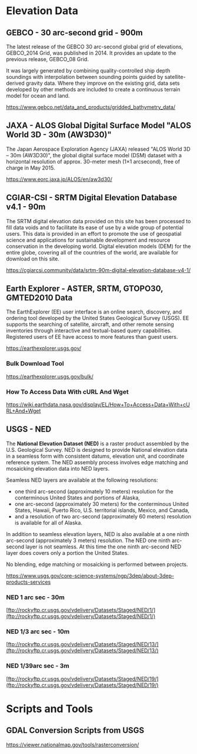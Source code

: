 # Elevation Data

## GEBCO - 30 arc-second grid - 900m
The latest release of the GEBCO 30 arc-second global grid of elevations, GEBCO_2014 Grid, was published in 2014. It provides an update to the previous release, GEBCO_08 Grid.

It was largely generated by combining quality-controlled ship depth soundings with interpolation between sounding points guided by satellite-derived gravity data. Where they improve on the existing grid, data sets developed by other methods are included to create a continuous terrain model for ocean and land.

https://www.gebco.net/data_and_products/gridded_bathymetry_data/
## JAXA - ALOS Global Digital Surface Model "ALOS World 3D - 30m (AW3D30)"
The Japan Aerospace Exploration Agency (JAXA) released "ALOS World 3D – 30m (AW3D30)",  the global digital surface model (DSM) dataset with a horizontal resolution of approx. 30-meter mesh (1×1 arcsecond), free of charge in May 2015.

https://www.eorc.jaxa.jp/ALOS/en/aw3d30/

## CGIAR-CSI - SRTM Digital Elevation Database v4.1 - 90m
The SRTM digital elevation data provided on this site has been processed to fill data voids and to facilitate its ease of use by a wide group of potential users. This data is provided in an effort to promote the use of geospatial science and applications for sustainable development and resource conservation in the developing world. Digital elevation models (DEM) for the entire globe, covering all of the countries of the world, are available for download on this site.

https://cgiarcsi.community/data/srtm-90m-digital-elevation-database-v4-1/

## Earth Explorer - ASTER, SRTM, GTOPO30, GMTED2010 Data
The EarthExplorer (EE) user interface is an online search, discovery, and ordering tool developed by the United States Geological Survey (USGS).  EE supports the searching of satellite, aircraft, and other remote sensing inventories through interactive and textual-based query capabilities.  Registered users of EE have access to more features than guest users. 

https://earthexplorer.usgs.gov/

### Bulk Download Tool
https://earthexplorer.usgs.gov/bulk/

### How To Access Data With cURL And Wget
https://wiki.earthdata.nasa.gov/display/EL/How+To+Access+Data+With+cURL+And+Wget

## USGS - NED
The __National Elevation Dataset (NED)__ is a raster product assembled by the U.S. Geological Survey. NED is designed to provide National elevation data in a seamless form with consistent datums, elevation unit, and coordinate reference system. The NED assembly process involves edge matching and mosaicking elevation data into NED layers. 

Seamless NED layers are available at the following resolutions: 

- one third arc-second (approximately 10 meters) resolution for the conterminous United States and portions of Alaska, 
- one arc-second (approximately 30 meters) for the conterminous United States, Hawaii, Puerto Rico, U.S. territorial islands, Mexico, and Canada, 
- and a resolution of two arc-second (approximately 60 meters) resolution is available for all of Alaska. 

In addition to seamless elevation layers, NED is also available at a one ninth arc-second (approximately 3 meters) resolution. The NED one ninth arc-second layer is not seamless. At this time the one ninth arc-second NED layer does covers only a portion the United States. 

No blending, edge matching or mosaicking is performed between projects. 

https://www.usgs.gov/core-science-systems/ngp/3dep/about-3dep-products-services

### NED 1 arc sec - 30m
[ftp://rockyftp.cr.usgs.gov/vdelivery/Datasets/Staged/NED/1/](ftp://rockyftp.cr.usgs.gov/vdelivery/Datasets/Staged/NED/1/)

### NED 1/3 arc sec - 10m
[ftp://rockyftp.cr.usgs.gov/vdelivery/Datasets/Staged/NED/13/](ftp://rockyftp.cr.usgs.gov/vdelivery/Datasets/Staged/NED/13/)

### NED 1/39arc sec - 3m
[ftp://rockyftp.cr.usgs.gov/vdelivery/Datasets/Staged/NED/19/](ftp://rockyftp.cr.usgs.gov/vdelivery/Datasets/Staged/NED/19/)

# Scripts and Tools

## GDAL Conversion Scripts from USGS
https://viewer.nationalmap.gov/tools/rasterconversion/


